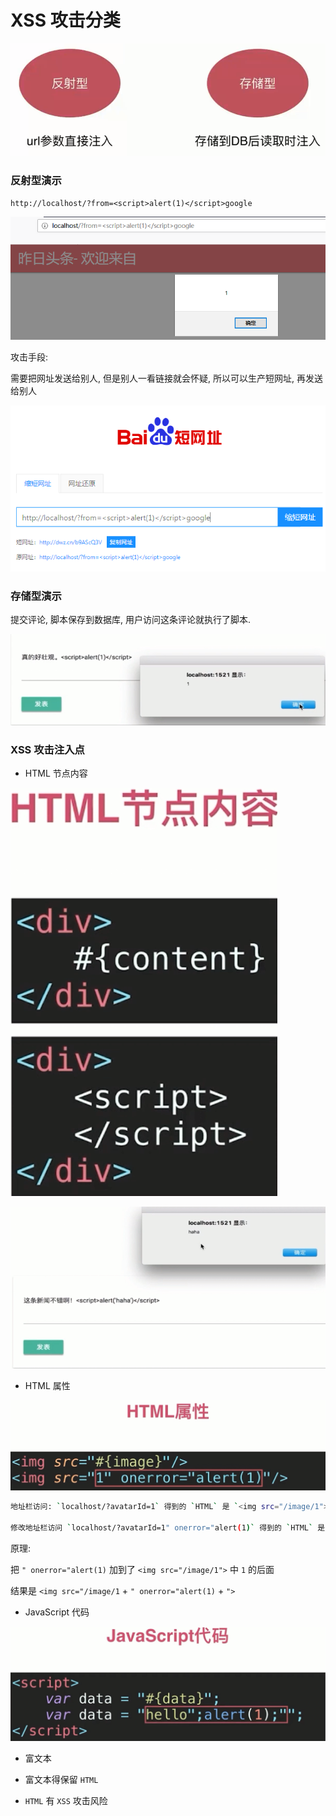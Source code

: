 # XSS 攻击分类

![](./media/xss-types.png)

### 反射型演示

`http://localhost/?from=<script>alert(1)</script>google`

![](./media/xss-alert.png)

攻击手段:

需要把网址发送给别人, 但是别人一看链接就会怀疑, 所以可以生产短网址, 再发送给别人

![](./media/dwz.png)

### 存储型演示

提交评论, 脚本保存到数据库, 用户访问这条评论就执行了脚本.

![](./media/store.png)

### XSS 攻击注入点

- HTML 节点内容

![](./media/1.png)

![](./media/2.png)

- HTML 属性

![](./media/3.png)

```bash
地址栏访问: `localhost/?avatarId=1` 得到的 `HTML` 是 `<img src="/image/1">`

修改地址栏访问 `localhost/?avatarId=1" onerror="alert(1)` 得到的 `HTML` 是 `<img src="/image/1" onerror="alert(1)" >`
```

原理:

把 `" onerror="alert(1)` 加到了 `<img src="/image/1">` 中 `1` 的后面

结果是 `<img src="/image/1` + `" onerror="alert(1)` + `">`

- JavaScript 代码

![](./media/4.png)

- 富文本

- 富文本得保留 `HTML`

- `HTML` 有 `XSS` 攻击风险